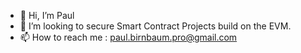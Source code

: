 - 👋 Hi, I’m Paul
- 💞️ I’m looking to secure Smart Contract Projects build on the EVM.
- 📫 How to reach me : paul.birnbaum.pro@gmail.com

<!---
Grimxjoke/Grimxjoke is a ✨ special ✨ repository because its `README.md` (this file) appears on your GitHub profile.
You can click the Preview link to take a look at your changes.
--->
